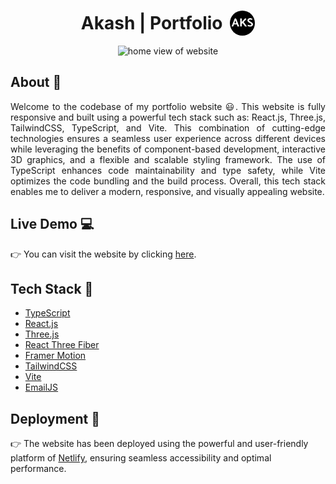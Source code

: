<div align="center">

<div display="flex">

# Akash | Portfolio <img src="./public/title-logo.svg" width="40px" style="border-radius: 50%; margin-bottom: -10px; margin-left: 5px" />

</div>

![home view of website](https://media.licdn.com/dms/image/D4E22AQGRPX4IT_v57A/feedshare-shrink_2048_1536/0/1686238708307?e=1689811200&v=beta&t=8SDlW-OMRqBOEjR_BEVd6ms008qxlYp38Rt4Q1pfePU)

</div>

## About :wave:

<div align="justify">

Welcome to the codebase of my portfolio website :smiley:. This website is fully responsive and built using a powerful tech stack such as: React.js, Three.js, TailwindCSS, TypeScript, and Vite. This combination of cutting-edge technologies ensures a seamless user experience across different devices while leveraging the benefits of component-based development, interactive 3D graphics, and a flexible and scalable styling framework. The use of TypeScript enhances code maintainability and type safety, while Vite optimizes the code bundling and the build process. Overall, this tech stack enables me to deliver a modern, responsive, and visually appealing website.

</div>

## Live Demo :computer:

:point_right: You can visit the website by clicking [here](https://akashdevportfolio.netlify.app/).

## Tech Stack :hammer:

- [TypeScript](https://www.typescriptlang.org/)
- [React.js](https://react.dev/)
- [Three.js](https://threejs.org/)
- [React Three Fiber](https://docs.pmnd.rs/react-three-fiber/getting-started/introduction)
- [Framer Motion](https://www.framer.com/motion/)
- [TailwindCSS](https://tailwindcss.com/)
- [Vite](https://vitejs.dev/)
- [EmailJS](https://www.emailjs.com/)

## Deployment :rocket:

:point_right: The website has been deployed using the powerful and user-friendly platform of [Netlify](https://www.netlify.com/?utm_source=google&utm_medium=paid_search&utm_campaign=12755510784&adgroup=118788138897&utm_term=netlify&utm_content=kwd-309804753741&creative=645259053270&device=c&matchtype=b&location=9045477&gad=1&gclid=CjwKCAjws7WkBhBFEiwAIi1685R9bBeme4enIQVnIPrVqnO_E42_dBWemH6j7kr49PWh9pTxo2qwTBoCDp0QAvD_BwE), ensuring seamless accessibility and optimal performance. 
